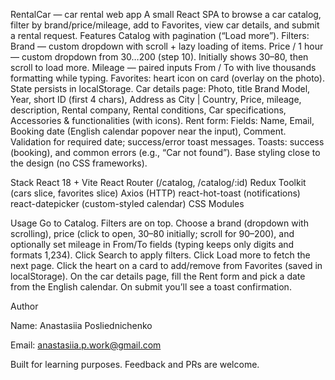 RentalCar — car rental web app
A small React SPA to browse a car catalog, filter by brand/price/mileage, add to Favorites, view car details, and submit a rental request.
Features
Catalog with pagination (“Load more”).
Filters:
Brand — custom dropdown with scroll + lazy loading of items.
Price / 1 hour — custom dropdown from 30…200 (step 10). Initially shows 30–80, then scroll to load more.
Mileage — paired inputs From / To with live thousands formatting while typing.
Favorites: heart icon on card (overlay on the photo). State persists in localStorage.
Car details page:
Photo, title Brand Model, Year, short ID (first 4 chars),
Address as City | Country,
Price, mileage, description,
Rental company, Rental conditions, Car specifications, Accessories & functionalities (with icons).
Rent form:
Fields: Name, Email, Booking date (English calendar popover near the input), Comment.
Validation for required date; success/error toast messages.
Toasts: success (booking), and common errors (e.g., “Car not found”).
Base styling close to the design (no CSS frameworks).

Stack
React 18 + Vite
React Router (/catalog, /catalog/:id)
Redux Toolkit (cars slice, favorites slice)
Axios (HTTP)
react-hot-toast (notifications)
react-datepicker (custom-styled calendar)
CSS Modules

Usage
Go to Catalog. Filters are on top.
Choose a brand (dropdown with scrolling), price (click to open, 30–80 initially; scroll for 90–200), and optionally set mileage in From/To fields (typing keeps only digits and formats 1,234).
Click Search to apply filters.
Cliсk Load more to fetch the next page.
Click the heart on a card to add/remove from Favorites (saved in localStorage).
On the car details page, fill the Rent form and pick a date from the English calendar. On submit you’ll see a toast confirmation.

Author

Name: Anastasiia Posliednichenko

Email: anastasiia.p.work@gmail.com

Built for learning purposes. Feedback and PRs are welcome.
